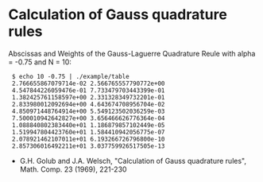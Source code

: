 # Calculation of Gauss quadrature rules

Abscissas and Weights of the Gauss-Laguerre Quadrature Reule with
alpha = -0.75 and N = 10:

     $ echo 10 -0.75 | ./example/table
     2.766655867079714e-02 2.566765557790772e+00
     4.547844226059476e-01 7.733479703443399e-01
     1.382425761158597e+00 2.331328349732201e-01
     2.833980012092694e+00 4.643674708956704e-02
     4.850971448764914e+00 5.549123502036259e-03
     7.500010942642827e+00 3.656466626776364e-04
     1.088840802383440e+01 1.186879857102449e-05
     1.519947804423760e+01 1.584410942056775e-07
     2.078921462107011e+01 6.193266726796800e-10
     2.857306016492211e+01 3.037759926517505e-13

- G.H. Golub and J.A. Welsch, "Calculation of Gauss quadrature rules", Math. Comp. 23 (1969), 221-230
